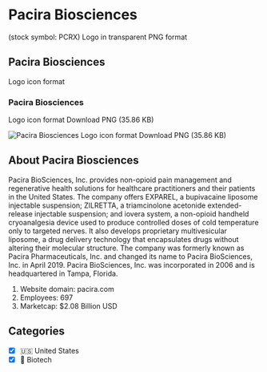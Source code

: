 # Pacira Biosciences
 (stock symbol: PCRX) Logo in transparent PNG format

## Pacira Biosciences
 Logo icon format

### Pacira Biosciences
 Logo icon format Download PNG (35.86 KB)

![Pacira Biosciences
 Logo icon format Download PNG (35.86 KB)](/img/orig/PCRX-0e8c5667.png)

## About Pacira Biosciences


Pacira BioSciences, Inc. provides non-opioid pain management and regenerative health solutions for healthcare practitioners and their patients in the United States. The company offers EXPAREL, a bupivacaine liposome injectable suspension; ZILRETTA, a triamcinolone acetonide extended-release injectable suspension; and iovera system, a non-opioid handheld cryoanalgesia device used to produce controlled doses of cold temperature only to targeted nerves. It also develops proprietary multivesicular liposome, a drug delivery technology that encapsulates drugs without altering their molecular structure. The company was formerly known as Pacira Pharmaceuticals, Inc. and changed its name to Pacira BioSciences, Inc. in April 2019. Pacira BioSciences, Inc. was incorporated in 2006 and is headquartered in Tampa, Florida.

1. Website domain: pacira.com
2. Employees: 697
3. Marketcap: $2.08 Billion USD


## Categories
- [x] 🇺🇸 United States
- [x] 🧬 Biotech
